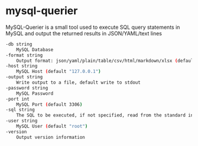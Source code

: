 # mysql-querier

MySQL-Querier is a small tool used to execute SQL query statements in MySQL and output the returned results in JSON/YAML/text lines

```bash
-db string
    MySQL Database
-format string
    Output format: json/yaml/plain/table/csv/html/markdown/xlsx (default "table")
-host string
    MySQL Host (default "127.0.0.1")
-output string
    Write output to a file, default write to stdout
-password string
    MySQL Password
-port int
    MySQL Port (default 3306)
-sql string
    The SQL to be executed, if not specified, read from the standard input pipe
-user string
    MySQL User (default "root")
-version
    Output version information
```